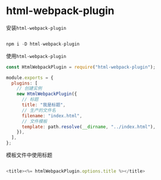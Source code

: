 # html-webpack-plugin

安装`html-webpack-plugin`

```javascript

npm i -D html-webpack-plugin
```

使用`html-webpack-plugin`

```javascript
const HtmlWebpackPlugin = require("html-webpack-plugin");

module.exports = {
  plugins: [
    // 创建实例
    new HtmlWebpackPlugin({
      // 标题
      title: "我是标题",
      // 生产的文件名
      filename: "index.html",
      // 文件模板
      template: path.resolve(__dirname, "../index.html"),
    }),
  ],
};
```

模板文件中使用标题

```javascript

<title><%= htmlWebpackPlugin.options.title %></title>
```
